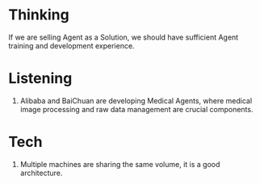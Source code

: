 # Thinking
If we are selling Agent as a Solution, we should have sufficient Agent training and development experience.

# Listening
1. Alibaba and BaiChuan are developing Medical Agents, where medical image processing and raw data management are crucial components.

# Tech
1. Multiple machines are sharing the same volume, it is a good architecture.


